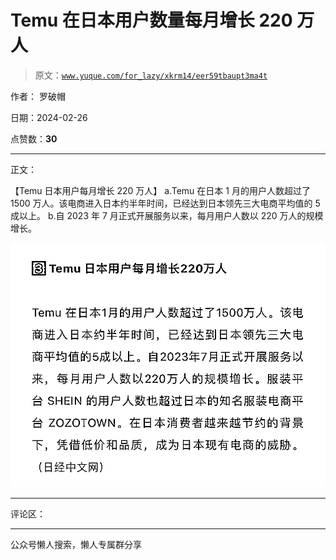 # Temu 在日本用户数量每月增长 220 万人

> 原文：[`www.yuque.com/for_lazy/xkrm14/eer59tbaupt3ma4t`](https://www.yuque.com/for_lazy/xkrm14/eer59tbaupt3ma4t)

作者： 罗破帽

日期：2024-02-26

点赞数：**30**

* * *

正文：

【Temu 日本用户每月增长 220 万人】 a.Temu
在日本 1 月的用户人数超过了 1500 万人。该电商进入日本约半年时间，已经达到日本领先三大电商平均值的 5 成以上。
b.自 2023 年 7 月正式开展服务以来，每月用户人数以 220 万人的规模增长。

![](img/75035b21c7b7942b69ce667c5fdc3697.png)

* * *

评论区：

* * *

公众号懒人搜索，懒人专属群分享